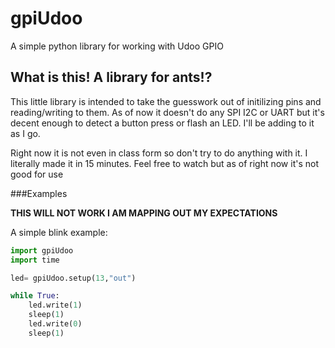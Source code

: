 # gpiUdoo
A simple python library for working with Udoo GPIO

## What is this! A library for ants!?

This little library is intended to take the guesswork out of initilizing pins and reading/writing to them. As of now it doesn't do any SPI I2C or UART but it's decent enough to detect a button press or flash an LED. I'll be adding to it as I go.

Right now it is not even in class form so don't try to do anything with it. I literally made it in 15 minutes. Feel free to watch but as of right now it's not good for use

###Examples

**THIS WILL NOT WORK I AM MAPPING OUT MY EXPECTATIONS**

A simple blink example:

```python
import gpiUdoo
import time

led= gpiUdoo.setup(13,"out")

while True:
	led.write(1)
	sleep(1)
	led.write(0)
	sleep(1)
```